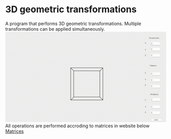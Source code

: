 # 3D geometric transformations
A program that performs 3D geometric transformations. Multiple transformations can be applied simultaneously.
![](pictures/gif.gif)
All operations are performed accroding to matrices in website below
<br>
<a href="https://medium.com/swlh/understanding-3d-matrix-transforms-with-pixijs-c76da3f8bd8" target="_blank">Matrices</a>
